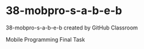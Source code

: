 # 38-mobpro-s-a-b-e-b
38-mobpro-s-a-b-e-b created by GitHub Classroom

Mobile Programming Final Task
